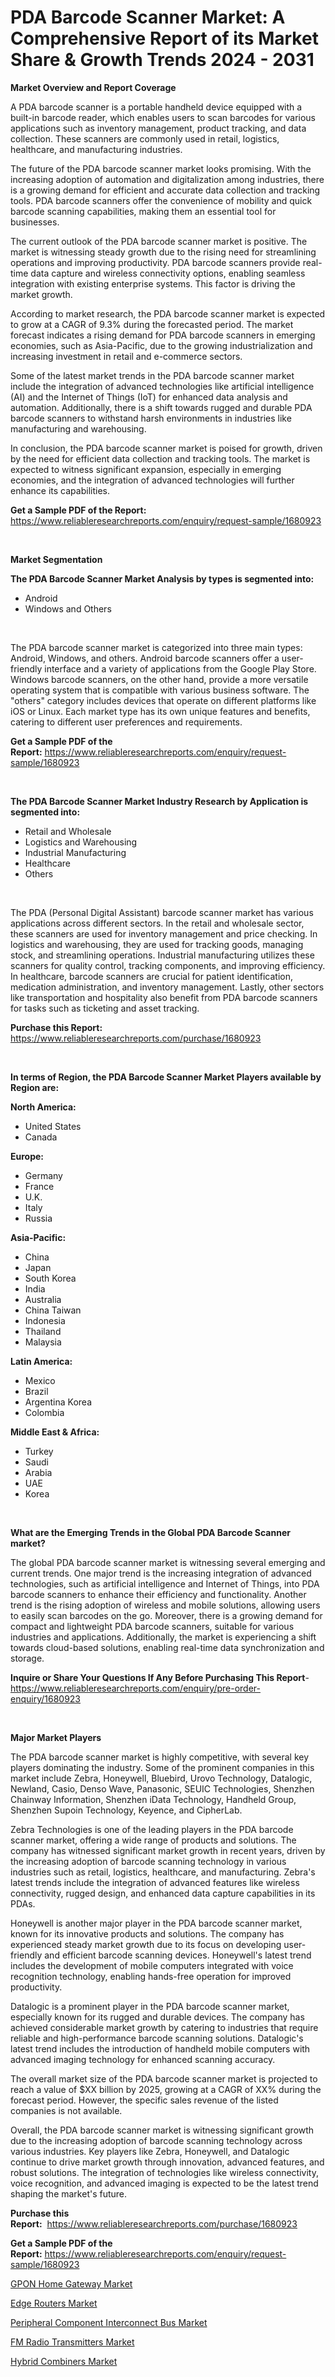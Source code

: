<p><h1>PDA Barcode Scanner Market: A Comprehensive Report of its Market Share & Growth Trends 2024 - 2031</h1></p><p><strong>Market Overview and Report Coverage</strong></p>
<p><p>A PDA barcode scanner is a portable handheld device equipped with a built-in barcode reader, which enables users to scan barcodes for various applications such as inventory management, product tracking, and data collection. These scanners are commonly used in retail, logistics, healthcare, and manufacturing industries.</p><p>The future of the PDA barcode scanner market looks promising. With the increasing adoption of automation and digitalization among industries, there is a growing demand for efficient and accurate data collection and tracking tools. PDA barcode scanners offer the convenience of mobility and quick barcode scanning capabilities, making them an essential tool for businesses.</p><p>The current outlook of the PDA barcode scanner market is positive. The market is witnessing steady growth due to the rising need for streamlining operations and improving productivity. PDA barcode scanners provide real-time data capture and wireless connectivity options, enabling seamless integration with existing enterprise systems. This factor is driving the market growth.</p><p>According to market research, the PDA barcode scanner market is expected to grow at a CAGR of 9.3% during the forecasted period. The market forecast indicates a rising demand for PDA barcode scanners in emerging economies, such as Asia-Pacific, due to the growing industrialization and increasing investment in retail and e-commerce sectors.</p><p>Some of the latest market trends in the PDA barcode scanner market include the integration of advanced technologies like artificial intelligence (AI) and the Internet of Things (IoT) for enhanced data analysis and automation. Additionally, there is a shift towards rugged and durable PDA barcode scanners to withstand harsh environments in industries like manufacturing and warehousing.</p><p>In conclusion, the PDA barcode scanner market is poised for growth, driven by the need for efficient data collection and tracking tools. The market is expected to witness significant expansion, especially in emerging economies, and the integration of advanced technologies will further enhance its capabilities.</p></p>
<p><strong>Get a Sample PDF of the Report:</strong> <a href="https://www.reliableresearchreports.com/enquiry/request-sample/1680923">https://www.reliableresearchreports.com/enquiry/request-sample/1680923</a></p>
<p>&nbsp;</p>
<p><strong>Market Segmentation</strong></p>
<p><strong>The PDA Barcode Scanner Market Analysis by types is segmented into:</strong></p>
<p><ul><li>Android</li><li>Windows and Others</li></ul></p>
<p>&nbsp;</p>
<p><p>The PDA barcode scanner market is categorized into three main types: Android, Windows, and others. Android barcode scanners offer a user-friendly interface and a variety of applications from the Google Play Store. Windows barcode scanners, on the other hand, provide a more versatile operating system that is compatible with various business software. The "others" category includes devices that operate on different platforms like iOS or Linux. Each market type has its own unique features and benefits, catering to different user preferences and requirements.</p></p>
<p><strong>Get a Sample PDF of the Report:</strong>&nbsp;<a href="https://www.reliableresearchreports.com/enquiry/request-sample/1680923">https://www.reliableresearchreports.com/enquiry/request-sample/1680923</a></p>
<p>&nbsp;</p>
<p><strong>The PDA Barcode Scanner Market Industry Research by Application is segmented into:</strong></p>
<p><ul><li>Retail and Wholesale</li><li>Logistics and Warehousing</li><li>Industrial Manufacturing</li><li>Healthcare</li><li>Others</li></ul></p>
<p>&nbsp;</p>
<p><p>The PDA (Personal Digital Assistant) barcode scanner market has various applications across different sectors. In the retail and wholesale sector, these scanners are used for inventory management and price checking. In logistics and warehousing, they are used for tracking goods, managing stock, and streamlining operations. Industrial manufacturing utilizes these scanners for quality control, tracking components, and improving efficiency. In healthcare, barcode scanners are crucial for patient identification, medication administration, and inventory management. Lastly, other sectors like transportation and hospitality also benefit from PDA barcode scanners for tasks such as ticketing and asset tracking.</p></p>
<p><strong>Purchase this Report:</strong>&nbsp; <a href="https://www.reliableresearchreports.com/purchase/1680923">https://www.reliableresearchreports.com/purchase/1680923</a></p>
<p>&nbsp;</p>
<p><strong>In terms of Region, the PDA Barcode Scanner Market Players available by Region are:</strong></p>
<p>
    <p> <strong> North America: </strong>
        <ul>
            <li>United States</li>
            <li>Canada</li>
        </ul>
        </p> 
    <p> <strong> Europe: </strong>
        <ul>
            <li>Germany</li>
            <li>France</li>
            <li>U.K.</li>
            <li>Italy</li>
            <li>Russia</li>
        </ul>
        </p> 
    <p> <strong> Asia-Pacific: </strong>
        <ul>
            <li>China</li>
            <li>Japan</li>
            <li>South Korea</li>
            <li>India</li>
            <li>Australia</li>
            <li>China Taiwan</li>
            <li>Indonesia</li>
            <li>Thailand</li>
            <li>Malaysia</li>
        </ul>
        </p> 
    <p> <strong> Latin America: </strong>
        <ul>
            <li>Mexico</li>
            <li>Brazil</li>
            <li>Argentina Korea</li>
            <li>Colombia</li>
        </ul>
        </p> 
    <p> <strong> Middle East & Africa: </strong>
        <ul>
            <li>Turkey</li>
            <li>Saudi</li>
            <li>Arabia</li>
            <li>UAE</li>
            <li>Korea</li>
        </ul>
    </p>
    </p>
<p>&nbsp;</p>
<p><strong>What are the Emerging Trends in the Global PDA Barcode Scanner market?</strong></p>
<p><p>The global PDA barcode scanner market is witnessing several emerging and current trends. One major trend is the increasing integration of advanced technologies, such as artificial intelligence and Internet of Things, into PDA barcode scanners to enhance their efficiency and functionality. Another trend is the rising adoption of wireless and mobile solutions, allowing users to easily scan barcodes on the go. Moreover, there is a growing demand for compact and lightweight PDA barcode scanners, suitable for various industries and applications. Additionally, the market is experiencing a shift towards cloud-based solutions, enabling real-time data synchronization and storage.</p></p>
<p><strong>Inquire or Share Your Questions If Any Before Purchasing This Report</strong>- <a href="https://www.reliableresearchreports.com/enquiry/pre-order-enquiry/1680923">https://www.reliableresearchreports.com/enquiry/pre-order-enquiry/1680923</a></p>
<p>&nbsp;</p>
<p><strong>Major Market Players</strong></p>
<p><p>The PDA barcode scanner market is highly competitive, with several key players dominating the industry. Some of the prominent companies in this market include Zebra, Honeywell, Bluebird, Urovo Technology, Datalogic, Newland, Casio, Denso Wave, Panasonic, SEUIC Technologies, Shenzhen Chainway Information, Shenzhen iData Technology, Handheld Group, Shenzhen Supoin Technology, Keyence, and CipherLab.</p><p>Zebra Technologies is one of the leading players in the PDA barcode scanner market, offering a wide range of products and solutions. The company has witnessed significant market growth in recent years, driven by the increasing adoption of barcode scanning technology in various industries such as retail, logistics, healthcare, and manufacturing. Zebra's latest trends include the integration of advanced features like wireless connectivity, rugged design, and enhanced data capture capabilities in its PDAs.</p><p>Honeywell is another major player in the PDA barcode scanner market, known for its innovative products and solutions. The company has experienced steady market growth due to its focus on developing user-friendly and efficient barcode scanning devices. Honeywell's latest trend includes the development of mobile computers integrated with voice recognition technology, enabling hands-free operation for improved productivity.</p><p>Datalogic is a prominent player in the PDA barcode scanner market, especially known for its rugged and durable devices. The company has achieved considerable market growth by catering to industries that require reliable and high-performance barcode scanning solutions. Datalogic's latest trend includes the introduction of handheld mobile computers with advanced imaging technology for enhanced scanning accuracy.</p><p>The overall market size of the PDA barcode scanner market is projected to reach a value of $XX billion by 2025, growing at a CAGR of XX% during the forecast period. However, the specific sales revenue of the listed companies is not available.</p><p>Overall, the PDA barcode scanner market is witnessing significant growth due to the increasing adoption of barcode scanning technology across various industries. Key players like Zebra, Honeywell, and Datalogic continue to drive market growth through innovation, advanced features, and robust solutions. The integration of technologies like wireless connectivity, voice recognition, and advanced imaging is expected to be the latest trend shaping the market's future.</p></p>
<p><strong>Purchase this Report:</strong>&nbsp;&nbsp;<a href="https://www.reliableresearchreports.com/purchase/1680923">https://www.reliableresearchreports.com/purchase/1680923</a></p>
<p></p>
<p><strong>Get a Sample PDF of the Report:</strong>&nbsp;<a href="https://www.reliableresearchreports.com/enquiry/request-sample/1680923">https://www.reliableresearchreports.com/enquiry/request-sample/1680923</a></p>
<p><p><a href="https://github.com/ruslanpoljakovrd177/Market-Research-Report-List-2/blob/main/gpon-home-gateway-market.md">GPON Home Gateway Market</a></p><p><a href="https://github.com/abbypearson7765/Market-Research-Report-List-2/blob/main/edge-routers-market.md">Edge Routers Market</a></p><p><a href="https://github.com/gulaimolin/Market-Research-Report-List-2/blob/main/peripheral-component-interconnect-bus-market.md">Peripheral Component Interconnect Bus Market</a></p><p><a href="https://github.com/dziulagalemab/Market-Research-Report-List-2/blob/main/fm-radio-transmitters-market.md">FM Radio Transmitters Market</a></p><p><a href="https://github.com/grishafomin4852/Market-Research-Report-List-2/blob/main/hybrid-combiners-market.md">Hybrid Combiners Market</a></p></p>